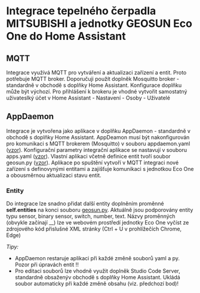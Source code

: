 # Integrace tepelného čerpadla MITSUBISHI a jednotky GEOSUN Eco One do Home Assistant
## MQTT
Integrace využívá MQTT pro vytváření a aktualizaci zařízení a entit. Proto potřebuje MQTT broker. 
Doporučuji použít doplněk Mosquitto broker - standardně v obchodě s doplňky Home Assistant.
Konfigurace doplňku může být výchozí. Pro přihlášení k brokeru je vhodné vytvořit samostatný uživateslký účet v Home Assistant - Nastavení - Osoby - Uživatelé
## AppDaemon
Integrace je vytvořena jako aplikace v doplňku AppDaemon - standardně v obchodě s doplňky Home Assistant.
AppDeamon musí být nakonfigurován pro komunikaci s MQTT brokerem (Mosquitto) v souboru appdaemon.yaml ([vzor](AppDaemon/appdaemon.yaml)).
Konfigurační parametry integrační aplikace se nastavují v souboru apps.yaml ([vzor](AppDaemon/apps/apps.yaml)).
Vlastní aplikaci včetně definice entit tvoří soubor geosun.py ([vzor](AppDaemon/apps/geosun.py)).
Aplikace po spuštění vytvoří v MQTT integraci nové zařízení s definovynými entitami a zajišťuje komunikaci s jednotkou Eco One a obousměrnou aktualizaci stavu entit. 
### Entity
Do integrace lze snadno přidat další entity doplněním proměnné **self.entities** na konci souboru [geosun.py](AppDaemon/apps/geosun.py).
Aktuálně jsou podporovány entity typu sensor, binary sensor, switch, number, text.
Názvy proměnných (obvykle začínají __) lze ve webovém prostředí jednotky Eco One vyčíst ze zdrojového kód přislušné XML stránky (Ctrl + U v prohlížečích Chrome, Edge)     

_Tipy:_
- AppDaemon restaruje aplikaci při každé změně souborů yaml a py. Pozor při úpravách entit !!
- Pro editaci souborů lze vhodně využit doplněk Studio Code Server, standardně obsaženýv obchodě s doplňky Home Assistant. Ukládá soubor automaticky při každé změně obsahu (viz. předchozí bod)!

